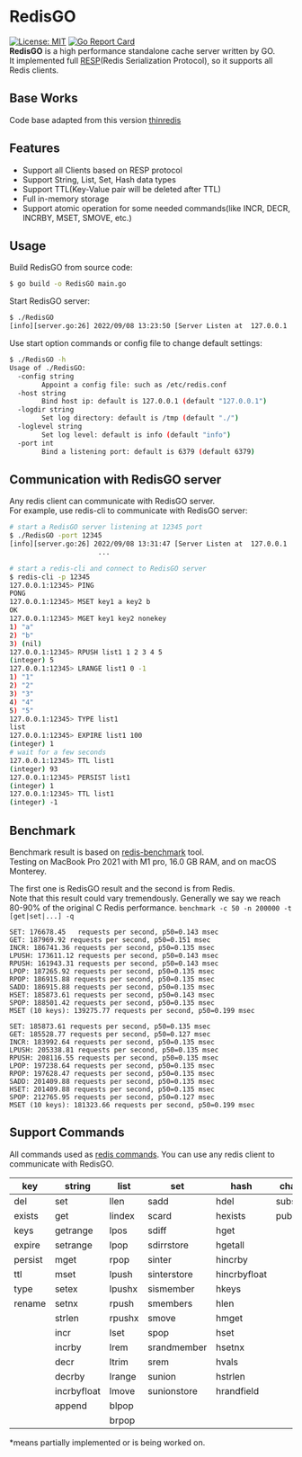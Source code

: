 # RedisGO

[![License: MIT](https://img.shields.io/badge/License-MIT-yellow.svg)](https://github.com/innovationb1ue/RedisGO/blob/main/LICENSE)
[![Go Report Card](https://goreportcard.com/badge/github.com/innovationb1ue/RedisGO)](https://goreportcard.com/report/github.com/innovationb1ue/RedisGO)  
**RedisGO** is a high performance standalone cache server written by GO.  
It implemented full [RESP](https://redis.io/docs/reference/protocol-spec/)(Redis Serialization Protocol), so it supports
all Redis clients.


## Base Works
Code base adapted from this version
[thinredis](https://github.com/VincentFF/thinredis/tree/86fa648426da7e9c3ff4c04aef1e43f1fdc7b1ac)


## Features

* Support all Clients based on RESP protocol
* Support String, List, Set, Hash data types
* Support TTL(Key-Value pair will be deleted after TTL)
* Full in-memory storage
* Support atomic operation for some needed commands(like INCR, DECR, INCRBY, MSET, SMOVE, etc.)

## Usage
Build RedisGO from source code:
```bash
$ go build -o RedisGO main.go
```
Start RedisGO server:
```bash
$ ./RedisGO
[info][server.go:26] 2022/09/08 13:23:50 [Server Listen at  127.0.0.1 : 6379]
```
Use start option commands or config file to change default settings:
```bash 
$ ./RedisGO -h
Usage of ./RedisGO:
  -config string
        Appoint a config file: such as /etc/redis.conf
  -host string
        Bind host ip: default is 127.0.0.1 (default "127.0.0.1")
  -logdir string
        Set log directory: default is /tmp (default "./")
  -loglevel string
        Set log level: default is info (default "info")
  -port int
        Bind a listening port: default is 6379 (default 6379)
```
## Communication with RedisGO server
Any redis client can communicate with RedisGO server.  
For example, use redis-cli to communicate with RedisGO server:

```bash
# start a RedisGO server listening at 12345 port
$ ./RedisGO -port 12345
[info][server.go:26] 2022/09/08 13:31:47 [Server Listen at  127.0.0.1 : 12345]
                      ...

# start a redis-cli and connect to RedisGO server
$ redis-cli -p 12345
127.0.0.1:12345> PING
PONG
127.0.0.1:12345> MSET key1 a key2 b
OK
127.0.0.1:12345> MGET key1 key2 nonekey
1) "a"
2) "b"
3) (nil)
127.0.0.1:12345> RPUSH list1 1 2 3 4 5
(integer) 5
127.0.0.1:12345> LRANGE list1 0 -1
1) "1"
2) "2"
3) "3"
4) "4"
5) "5"
127.0.0.1:12345> TYPE list1
list
127.0.0.1:12345> EXPIRE list1 100
(integer) 1
# wait for a few seconds
127.0.0.1:12345> TTL list1
(integer) 93
127.0.0.1:12345> PERSIST list1
(integer) 1
127.0.0.1:12345> TTL list1
(integer) -1
```


## Benchmark


Benchmark result is based on [redis-benchmark](https://redis.io/topics/benchmarks) tool.  
Testing on MacBook Pro 2021 with M1 pro, 16.0 GB RAM, and on macOS Monterey.

The first one is RedisGO result and the second is from Redis.  
Note that this result could vary tremendously. Generally we say we reach 80-90% of the original C Redis performance. 
`benchmark -c 50 -n 200000 -t [get|set|...] -q`

```text
SET: 176678.45   requests per second, p50=0.143 msec                    
GET: 187969.92 requests per second, p50=0.151 msec                    
INCR: 186741.36 requests per second, p50=0.135 msec                    
LPUSH: 173611.12 requests per second, p50=0.143 msec                    
RPUSH: 161943.31 requests per second, p50=0.143 msec                    
LPOP: 187265.92 requests per second, p50=0.135 msec                    
RPOP: 186915.88 requests per second, p50=0.135 msec                    
SADD: 186915.88 requests per second, p50=0.135 msec                    
HSET: 185873.61 requests per second, p50=0.143 msec                    
SPOP: 188501.42 requests per second, p50=0.135 msec                    
MSET (10 keys): 139275.77 requests per second, p50=0.199 msec    
```

```text
SET: 185873.61 requests per second, p50=0.135 msec                    
GET: 185528.77 requests per second, p50=0.127 msec                    
INCR: 183992.64 requests per second, p50=0.135 msec                    
LPUSH: 205338.81 requests per second, p50=0.135 msec                    
RPUSH: 208116.55 requests per second, p50=0.135 msec                    
LPOP: 197238.64 requests per second, p50=0.135 msec                    
RPOP: 197628.47 requests per second, p50=0.135 msec                    
SADD: 201409.88 requests per second, p50=0.135 msec                    
HSET: 201409.88 requests per second, p50=0.135 msec                    
SPOP: 212765.95 requests per second, p50=0.127 msec                    
MSET (10 keys): 181323.66 requests per second, p50=0.199 msec 
```

## Support Commands
All commands used as [redis commands](https://redis.io/commands/). You can use any redis client to communicate with RedisGO.

| key     | string      | list               | set         | hash         | channels   | 
|---------|-------------|--------------------|-------------|--------------|------------|
| del     | set         | llen               | sadd        | hdel         | subscribe* |
| exists  | get         | lindex             | scard       | hexists      | publish*   |
| keys    | getrange    | lpos               | sdiff       | hget         |            |
| expire  | setrange    | lpop               | sdirrstore  | hgetall      |            |
| persist | mget        | rpop               | sinter      | hincrby      |            |
| ttl     | mset        | lpush              | sinterstore | hincrbyfloat |            |
| type    | setex       | lpushx             | sismember   | hkeys        |            |
| rename  | setnx       | rpush              | smembers    | hlen         |            |
|         | strlen      | rpushx             | smove       | hmget        |            |
|         | incr        | lset               | spop        | hset         |            |
|         | incrby      | lrem               | srandmember | hsetnx       |            |
|         | decr        | ltrim              | srem        | hvals        |            |
|         | decrby      | lrange             | sunion      | hstrlen      |            |
|         | incrbyfloat | lmove              | sunionstore | hrandfield   |            |
|         | append      | blpop              |             |              |            |
|         |             | brpop              |             |

*means partially implemented or is being worked on. 